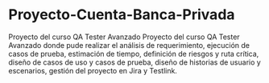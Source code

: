 # Proyecto-Cuenta-Banca-Privada
Proyecto del curso QA Tester Avanzado
Proyecto del curso QA Tester Avanzado donde pude realizar el análisis de requerimiento, ejecución de casos de prueba, estimación de tiempo, definición de riesgos y ruta crítica, diseño de casos de uso y casos de prueba, diseño de historias de usuario y escenarios, gestión del proyecto en Jira y Testlink.
